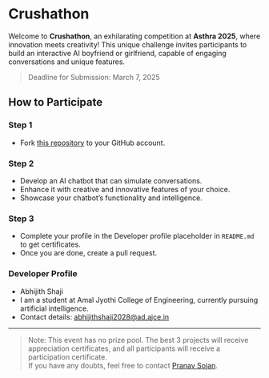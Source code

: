 # Crushathon

Welcome to **Crushathon**, an exhilarating competition at **Asthra 2025**, where innovation meets creativity! This unique challenge invites participants to build an interactive AI boyfriend or girlfriend, capable of engaging conversations and unique features.

> Deadline for Submission: March 7, 2025

## How to Participate
### Step 1
- Fork [this repository](https://github.com/nexussjcet/Crushathon/fork) to your GitHub account.

### Step 2
- Develop an AI chatbot that can simulate conversations.
- Enhance it with creative and innovative features of your choice.
- Showcase your chatbot’s functionality and intelligence.

### Step 3
- Complete your profile in the Developer profile placeholder in `README.md` to get certificates.
- Once you are done, create a pull request.


### Developer Profile

- Abhijith Shaji
- I am a student at Amal Jyothi College of Engineering, currently pursuing artificial intelligence.
- Contact details: abhijithshaji2028@ad.ajce.in

--- 
> Note:
> This event has no prize pool. The best 3 projects will receive appreciation certificates, and all participants will receive a participation certificate.  
> If you have any doubts, feel free to contact [Pranav Sojan](https://wa.me/918113015528).

